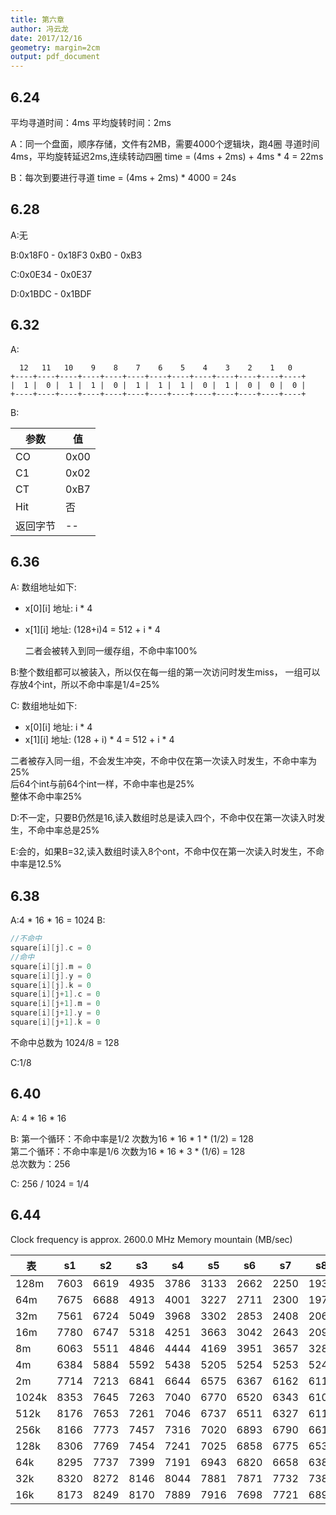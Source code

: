 ```yaml
---
title: 第六章  
author: 冯云龙
date: 2017/12/16
geometry: margin=2cm
output: pdf_document
---
```


## 6.24
平均寻道时间：4ms
平均旋转时间：2ms

A：同一个盘面，顺序存储，文件有2MB，需要4000个逻辑块，跑4圈
寻道时间4ms，平均旋转延迟2ms,连续转动四圈
time = (4ms + 2ms) + 4ms * 4 = 22ms

B：每次到要进行寻道
time = (4ms + 2ms) * 4000 = 24s

## 6.28
A:无

B:0x18F0 - 0x18F3 0xB0 - 0xB3

C:0x0E34 - 0x0E37

D:0x1BDC - 0x1BDF

## 6.32
A:

```asciidoc
  12   11   10    9    8    7    6    5    4    3    2    1   0
+----+----+----+----+----+----+----+----+----+----+----+----+----+
|  1 |  0 |  1 |  1 |  0 |  1 |  1 |  1 |  0 |  1 |  0 |  0 |  0 |
+----+----+----+----+----+----+----+----+----+----+----+----+----+
```

B:

|参数    | 值 |
|-------|----|
|CO     |0x00|
|C1     |0x02|
|CT     |0xB7|
|Hit    | 否  |
|返回字节| -- |


## 6.36
A: 数组地址如下:
- x[0][i] 地址: i * 4
- x[1][i] 地址: (128+i)4 = 512 + i * 4

  二者会被转入到同一缓存组，不命中率100%

B:整个数组都可以被装入，所以仅在每一组的第一次访问时发生miss，
一组可以存放4个int，所以不命中率是1/4=25%

C: 数组地址如下:
- x[0][i] 地址: i * 4
- x[1][i] 地址: (128 + i) * 4 = 512 + i * 4

二者被存入同一组，不会发生冲突，不命中仅在第一次读入时发生，不命中率为25%  
后64个int与前64个int一样，不命中率也是25%  
整体不命中率25%

D:不一定，只要B仍然是16,读入数组时总是读入四个，不命中仅在第一次读入时发生，不命中率总是25%

E:会的，如果B=32,读入数组时读入8个ont，不命中仅在第一次读入时发生，不命中率是12.5%

## 6.38
A:4 * 16 * 16 = 1024
B:
```c
//不命中
square[i][j].c = 0
//命中
square[i][j].m = 0
square[i][j].y = 0
square[i][j].k = 0
square[i][j+1].c = 0
square[i][j+1].m = 0
square[i][j+1].y = 0
square[i][j+1].k = 0
```
不命中总数为 1024/8 = 128

C:1/8

## 6.40
A: 4 * 16 * 16

B: 第一个循环：不命中率是1/2 次数为16 * 16 * 1 * (1/2) = 128  
   第二个循环：不命中率是1/6 次数为16 * 16 * 3 * (1/6) = 128  
   总次数为：256

C: 256 / 1024 = 1/4

## 6.44

Clock frequency is approx. 2600.0 MHz
Memory mountain (MB/sec)

|  表  | s1 | s2 | s3 | s4 | s5 | s6 | s7 | s8 |s9 | s10 | s11 | s12 | s13 | s14 | s15 |
|-----|-----|----|----|----|----|----|----|----|---|---|---|---|---|---|---|
|128m |7603|6619|4935|3786|3133|2662|2250|1937|1759|1620|1487|1374|1279|1195|1133|
|64m  |7675|6688|4913|4001|3227|2711|2300|1976|1820|1649|1510|1390|1276|1201|1141|
|32m  |7561|6724|5049|3968|3302|2853|2408|2060|1900|1714|1559|1435|1339|1242|1164|
|16m  |7780|6747|5318|4251|3663|3042|2643|2095|1966|1857|1721|1631|1550|1460|1375|
|8m   |6063|5511|4846|4444|4169|3951|3657|3283|2894|2634|2447|2015|2134|2040|2023|
|4m   |6384|5884|5592|5438|5205|5254|5253|5247|5143|5098|5017|4914|4934|4855|4798|
|2m   |7714|7213|6841|6644|6575|6367|6162|6119|5994|5943|5860|5733|5560|5461|5421|
|1024k|8353|7645|7263|7040|6770|6520|6343|6109|5980|5945|5828|5711|5561|5449|5388|
|512k |8176|7653|7261|7046|6737|6511|6327|6115|5968|5933|5814|5716|5558|5487|5440|
|256k |8166|7773|7457|7316|7020|6893|6790|6616|6638|6642|6593|6537|6598|6554|6547|
|128k |8306|7769|7454|7241|7025|6858|6775|6533|6601|6518|6511|6501|6527|6365|6484|
|64k  |8295|7737|7399|7191|6943|6820|6658|6381|6408|6306|6491|6184|6369|6717|6754|
|32k  |8320|8272|8146|8044|7881|7871|7732|7385|7235|7632|7933|7665|7030|7605|7632|
|16k  |8173|8249|8170|7889|7916|7698|7721|6897|6858|7800|6889|6293|6526|5633|7355|